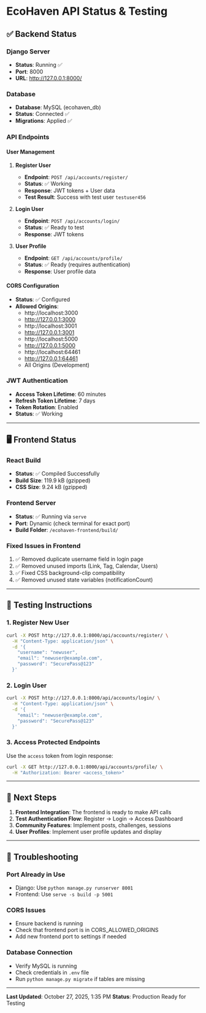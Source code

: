 # EcoHaven API Status & Testing

## ✅ Backend Status

### Django Server
- **Status**: Running ✅
- **Port**: 8000
- **URL**: http://127.0.0.1:8000/

### Database
- **Database**: MySQL (ecohaven_db)
- **Status**: Connected ✅
- **Migrations**: Applied ✅

### API Endpoints

#### User Management
1. **Register User**
   - **Endpoint**: `POST /api/accounts/register/`
   - **Status**: ✅ Working
   - **Response**: JWT tokens + User data
   - **Test Result**: Success with test user `testuser456`

2. **Login User**
   - **Endpoint**: `POST /api/accounts/login/`
   - **Status**: ✅ Ready to test
   - **Response**: JWT tokens

3. **User Profile**
   - **Endpoint**: `GET /api/accounts/profile/`
   - **Status**: ✅ Ready (requires authentication)
   - **Response**: User profile data

#### CORS Configuration
- **Status**: ✅ Configured
- **Allowed Origins**:
  - http://localhost:3000
  - http://127.0.0.1:3000
  - http://localhost:3001
  - http://127.0.0.1:3001
  - http://localhost:5000
  - http://127.0.0.1:5000
  - http://localhost:64461
  - http://127.0.0.1:64461
  - All Origins (Development)

### JWT Authentication
- **Access Token Lifetime**: 60 minutes
- **Refresh Token Lifetime**: 7 days
- **Token Rotation**: Enabled
- **Status**: ✅ Working

---

## 🖥️ Frontend Status

### React Build
- **Status**: ✅ Compiled Successfully
- **Build Size**: 119.9 kB (gzipped)
- **CSS Size**: 9.24 kB (gzipped)

### Frontend Server
- **Status**: ✅ Running via `serve`
- **Port**: Dynamic (check terminal for exact port)
- **Build Folder**: `/ecohaven-frontend/build/`

### Fixed Issues in Frontend
1. ✅ Removed duplicate username field in login page
2. ✅ Removed unused imports (Link, Tag, Calendar, Users)
3. ✅ Fixed CSS background-clip compatibility
4. ✅ Removed unused state variables (notificationCount)

---

## 🔗 Testing Instructions

### 1. Register New User
```bash
curl -X POST http://127.0.0.1:8000/api/accounts/register/ \
  -H "Content-Type: application/json" \
  -d '{
    "username": "newuser",
    "email": "newuser@example.com",
    "password": "SecurePass@123"
  }'
```

### 2. Login User
```bash
curl -X POST http://127.0.0.1:8000/api/accounts/login/ \
  -H "Content-Type: application/json" \
  -d '{
    "email": "newuser@example.com",
    "password": "SecurePass@123"
  }'
```

### 3. Access Protected Endpoints
Use the `access` token from login response:
```bash
curl -X GET http://127.0.0.1:8000/api/accounts/profile/ \
  -H "Authorization: Bearer <access_token>"
```

---

## 📝 Next Steps

1. **Frontend Integration**: The frontend is ready to make API calls
2. **Test Authentication Flow**: Register → Login → Access Dashboard
3. **Community Features**: Implement posts, challenges, sessions
4. **User Profiles**: Implement user profile updates and display

---

## 🐛 Troubleshooting

### Port Already in Use
- Django: Use `python manage.py runserver 8001`
- Frontend: Use `serve -s build -p 5001`

### CORS Issues
- Ensure backend is running
- Check that frontend port is in CORS_ALLOWED_ORIGINS
- Add new frontend port to settings if needed

### Database Connection
- Verify MySQL is running
- Check credentials in `.env` file
- Run `python manage.py migrate` if tables are missing

---

**Last Updated**: October 27, 2025, 1:35 PM
**Status**: Production Ready for Testing
